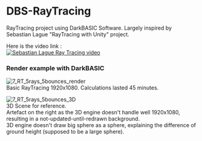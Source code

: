 # DBS-RayTracing
RayTracing project using DarkBASIC Software. Largely inspired by Sebastian Lague "RayTracing with Unity" project.

Here is the video link : <br/>
[![Sebastian Lague Ray Tracing video](https://img.youtube.com/vi/Qz0KTGYJtUk/0.jpg)](https://www.youtube.com/watch?v=Qz0KTGYJtUk)

### Render example with DarkBASIC
![7_RT_5rays_5bounces_render](images/7_RT_5rays_5bounces_render.bmp) <br/>
Basic RayTracing 1920x1080. Calculations lasted 45 minutes.

![7_RT_5rays_5bounces_3D](images/7_RT_5rays_5bounces_3D.bmp) <br/>
3D Scene for reference.<br/>
Artefact on the right as the 3D engine doesn't handle well 1920x1080, resulting in a not-updated-until-redrawn background.<br/>
3D engine doesn't draw big sphere as a sphere, explaining the difference of ground height (supposed to be a large sphere).
